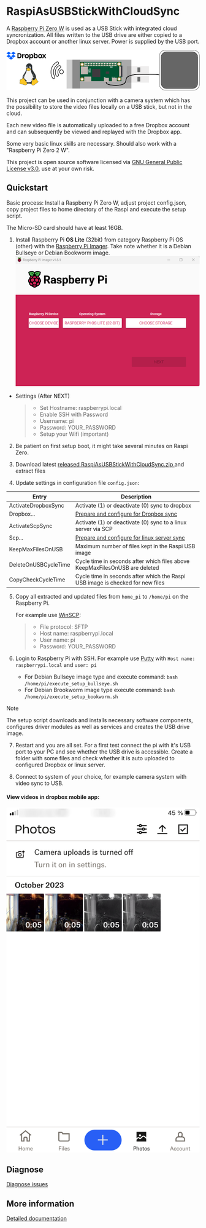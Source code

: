 # RaspiAsUSBStickWithCloudSync

A [Raspberry Pi Zero W](https://rpilocator.com/) is used as a USB Stick with integrated cloud syncronization. All files written to the USB drive are either copied to a Dropbox account or another linux server. Power is supplied by the USB port. 

![Overview pic](doc/img/overview.png)

This project can be used in conjunction with a camera system which has the possibility to store the video files locally on a USB stick, but not in the cloud.

Each new video file is automatically uploaded to a free Dropbox account and can subsequently be viewed and replayed with the Dropbox app.

Some very basic linux skills are necessary. Should also work with a "Raspberry Pi Zero 2 W". 

This project is open source software licensed via [GNU General Public License v3.0](LICENSE), use at your own risk.

## Quickstart
Basic process:
Install a Raspberry Pi Zero W, adjust project config.json, copy project files to home directory of the Raspi and execute the setup script.

The Micro-SD card should have at least 16GB. 

1. Install Raspberry Pi **OS Lite** (32bit) from category Raspberry Pi OS (other) with the [Raspberry Pi Imager](https://www.raspberrypi.com/software/). Take note whether it is a Debian Bullseye or Debian Bookworm image.
![pi imager](doc/img/piimager.png)

- Settings (After NEXT)
    > - Set Hostname: raspberrypi.local
    > - Enable SSH with Password
    > - Username: pi
    > - Password: YOUR_PASSWORD
    > - Setup your Wifi (important)

2. Be patient on first setup boot, it might take several minutes on Raspi Zero.

3. Download latest [released RaspiAsUSBStickWithCloudSync.zip
](https://github.com/Koseng/RaspiAsUSBStickWithCloudSync/releases) and extract files

4. Update settings in configuration file `config.json`:

| Entry                | Description |
|----------------------|---------------|
| ActivateDropboxSync  | Activate (1) or deactivate (0) sync to dropbox  |
| Dropbox...           | [Prepare and configure for Dropbox sync](doc/dropbox.md) |
| ActivateScpSync      | Activate (1) or deactivate (0) sync to a linux server via SCP |
| Scp...               | [Prepare and configure for linux server sync](doc/scp.md) |
| KeepMaxFilesOnUSB    | Maximum number of files kept in the Raspi USB image |
| DeleteOnUSBCycleTime | Cycle time in seconds after which files above KeepMaxFilesOnUSB are deleted |
| CopyCheckCycleTime   | Cycle time in seconds after which the Raspi USB image is checked for new files |

5. Copy all extracted and updated files from `home_pi` to `/home/pi` on the Raspberry Pi. 
    
    For example use [WinSCP](https://winscp.net/eng/download.php):
    > - File protocol: SFTP
    > - Host name: raspberrypi.local
    > - User name: pi
    > - Password: YOUR_PASSWORD

6. Login to Raspberry Pi with SSH. For example use [Putty](https://www.chiark.greenend.org.uk/~sgtatham/putty/latest.html) with `Host name: raspberrypi.local` and `user: pi`
    - For Debian Bullseye image type and execute command: `bash /home/pi/execute_setup_bullseye.sh`
    - For Debian Brookworm image type execute command: `bash /home/pi/execute_setup_bookworm.sh`

> [!NOTE]
> The setup script downloads and installs necessary software components, configures driver modules as well as services and creates the USB drive image.

7. Restart and you are all set. For a first test connect the pi with it's USB port to your PC and see whether the USB drive is accessible. Create a folder with some files and check whether it is auto uploaded to configured Dropbox or linux server.

8. Connect to system of your choice, for example camera system with video sync to USB.

#### View videos in dropbox mobile app: 

![dropbox app](doc/img/dropboxapp.png)

## Diagnose
[Diagnose issues](doc/diagnose.md)

## More information
[Detailed documentation](doc/documentation.md)



